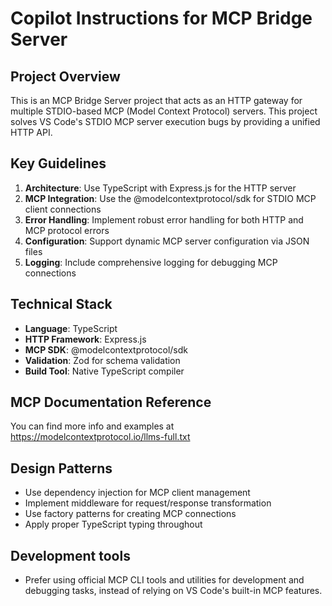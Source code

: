 # Copilot Instructions for MCP Bridge Server

<!-- Use this file to provide workspace-specific custom instructions to Copilot. For more details, visit https://code.visualstudio.com/docs/copilot/copilot-customization#_use-a-githubcopilotinstructionsmd-file -->

## Project Overview

This is an MCP Bridge Server project that acts as an HTTP gateway for multiple STDIO-based MCP (Model Context Protocol) servers. This project solves VS Code's STDIO MCP server execution bugs by providing a unified HTTP API.

## Key Guidelines

1. **Architecture**: Use TypeScript with Express.js for the HTTP server
2. **MCP Integration**: Use the @modelcontextprotocol/sdk for STDIO MCP client connections
3. **Error Handling**: Implement robust error handling for both HTTP and MCP protocol errors
4. **Configuration**: Support dynamic MCP server configuration via JSON files
5. **Logging**: Include comprehensive logging for debugging MCP connections

## Technical Stack

- **Language**: TypeScript
- **HTTP Framework**: Express.js
- **MCP SDK**: @modelcontextprotocol/sdk
- **Validation**: Zod for schema validation
- **Build Tool**: Native TypeScript compiler

## MCP Documentation Reference

You can find more info and examples at https://modelcontextprotocol.io/llms-full.txt

## Design Patterns

- Use dependency injection for MCP client management
- Implement middleware for request/response transformation
- Use factory patterns for creating MCP connections
- Apply proper TypeScript typing throughout

## Development tools

- Prefer using official MCP CLI tools and utilities for development and debugging tasks, instead of relying on VS Code's built-in MCP features.
